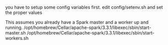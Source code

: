 
you have to setup some config variables first.
edit config/setenv.sh and set the proper values

This assumes you already have a Spark master and a worker up and running.
/opt/homebrew/Cellar/apache-spark/3.3.1/libexec/sbin/start-master.sh
/opt/homebrew/Cellar/apache-spark/3.3.1/libexec/sbin/start-workers.sh

